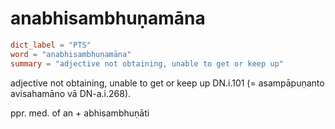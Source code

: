 # anabhisambhuṇamāna

``` toml
dict_label = "PTS"
word = "anabhisambhuṇamāna"
summary = "adjective not obtaining, unable to get or keep up"
```

adjective not obtaining, unable to get or keep up DN.i.101 (= asampāpuṇanto avisahamāno vā DN\-a.i.268).

ppr. med. of an \+ abhisambhuṇāti

